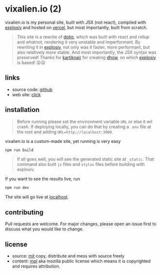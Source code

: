 # vixalien.io (2)

vixalien.io is my personal site, built with JSX (not react), compiled with [explosiv] and hosted on [vercel], but most importantly, built from scratch.

> This site is a rewrite of [dotio], which was built with react and rollup and whatnot, rendering it very unstable and imperformant. By rewriting it in [explosiv], not only was it faster, more performant, but also relatively more stable. And most importantly, the JSX syntax was preserved! Thanks for [kartiknair] for creating [dhow], on which [explosiv] is based! 😲😲

## links

- source code: [github]
- web site: [click]

## installation

> Before running please set the environment variable `URL` or else it wil crash. If deploying locally, you can do that by creating a `.env` file at the root and adding `URL=http://localhost:3000`.

vixalien.io is a custom-made site, yet running is very easy

```bash
npm run build
```

> If all goes well, you will see the generated static site at `_static`. That command also built `js` files and `stylus` files before building with explosiv.

If you want to see the results live, run

```bash
npm run dev
```

The site will go live at [localhost].

## contributing

Pull requests are welcome. For major changes, please open an issue first to discuss what you would like to change.

## license

- source: [mit]  copy, distribute and mess with source freely
- content: [mpl] aka mozilla public license which means it is copyrighted and requires attribution.

[click]: https://dotio2.vercel.app/
[localhost]: https://localhost:3000
[dotio]: https://github.com/vixalien/dotio
[github]: https://github.com/vixalien/dotio2
[explosiv]: https://github.com/vixalien/explosiv
[rollup]: https://rollupjs.org/guide/en/
[vercel]: https://vercel.com/
[mit]: https://choosealicense.com/licenses/mit/
[mpl]: https://choosealicense.com/licenses/mpl-2.0/

[kartiknair]: https://github.com/kartiknair
[dhow]: https://github.com/kartiknair/dhow
